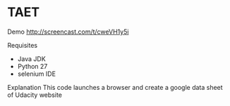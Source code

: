 # TAET

Demo
http://screencast.com/t/cweVH1y5i

Requisites
- Java JDK
- Python 27
- selenium IDE

Explanation
This code launches a browser and create a google data sheet of Udacity website
